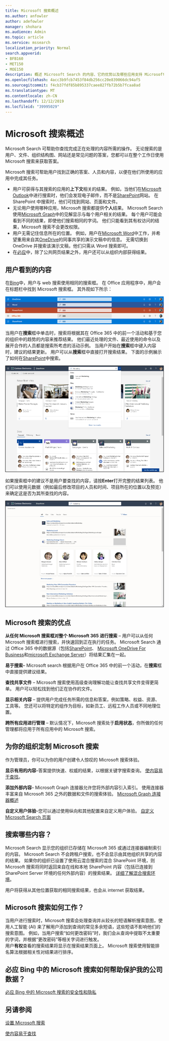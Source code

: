 ```yaml
---
title: Microsoft 搜索概述
ms.author: anfowler
author: adefowler
manager: shohara
ms.audience: Admin
ms.topic: article
ms.service: mssearch
localization_priority: Normal
search.appverid:
- BFB160
- MET150
- MOE150
description: 概述 Microsoft Search 的内容、它的优势以及哪些应用支持 Microsoft 搜索。
ms.openlocfilehash: 4acc3b9fcb7453f84db256cc20e839066dc94af5
ms.sourcegitcommit: f4cb37fdf85b895337caee827fb72b5b7fcaa8ad
ms.translationtype: MT
ms.contentlocale: zh-CN
ms.lasthandoff: 12/12/2019
ms.locfileid: "39995029"
---
```

# <a name="overview-of-microsoft-search"></a>Microsoft 搜索概述

Microsoft Search 可帮助你查找完成正在处理的内容所需的操作。 无论搜索的是用户、文件、组织结构图、网站还是常见问题的答案，您都可以在整个工作日使用 Microsoft 搜索来获取答案。

Microsoft 搜索可帮助用户找到正确的答案、人员和内容，以便在他们所使用的应用中完成其任务。

- 用户可获得与其搜索的应用的**上下文**相关的结果。 例如，当他们在[Microsoft Outlook](https://www.microsoft.com/outlook)中进行搜索时，他们会发现电子邮件，而不是[SharePoint](http://sharepoint.com/)网站。 在 SharePoint 中搜索时，他们可找到网站、页面和文件。
- 无论用户使用哪种应用，Microsoft 搜索都提供**个人**结果。 Microsoft Search 使用[Microsoft Graph](https://developer.microsoft.com/graph/)中的见解显示与每个用户相关的结果。 每个用户可能会看到不同的结果，即使他们搜索相同的字词。 他们只能看到其有权访问的结果，Microsoft 搜索不会更改权限。
- 用户无需记住信息所在的位置。 例如，用户在[Microsoft Word](https://products.office.com/word)中工作，并希望重用来自其[OneDrive](https://onedrive.live.com/about/)的同事共享的演示文稿中的信息。 无需切换到 OneDrive 并搜索该演示文稿，他们只需从 Word 搜索即可。
- 在[必应](https://bing.com)中，除了公共网页结果之外，用户还可以从组织内部获得结果。

## <a name="what-users-see"></a>用户看到的内容

在[Bing](https://bing.com)中，用户与 web 搜索使用相同的搜索框。 在 Office 应用程序中，用户会在标题栏中找到 Microsoft 搜索框。 其外观如下所示：

![标题栏中带有 Microsoft 搜索框的应用窗口的屏幕截图](media/Headings_520.png)

当用户在**搜索**框中单击时，搜索将根据其在 Office 365 中的前一个活动和基于您的组织中的趋势的内容来推荐结果。 他们最近处理的文件、最近使用的命令以及展开合作的人员都是搜索所考虑的活动示例。 当用户开始在**搜索**框中键入内容时，建议的结果更新。 用户可以从**搜索**框中直接打开搜索结果。 下面的示例展示了如何在[SharePoint](http://sharepoint.com/)中搜索。

![包含查询和建议结果的 Microsoft 搜索框的屏幕截图](media/SERP_text_520.png)

如果搜索框中的建议不是用户要查找的内容，请按**Enter**打开完整的结果列表。 他们可以使用元数据（例如最后修改项目的人员和时间、项目所在的位置以及预览）来确定这是否为其所查找的内容。

![Microsoft 搜索结果页面的屏幕截图](media/search_box.png)

## <a name="benefits-of-microsoft-search"></a>Microsoft 搜索的优点

**从任何 Microsoft 搜索框对整个 Microsoft 365 进行搜索** – 用户可以从任何 Microsoft 搜索框进行搜索，并快速回到正在执行的任务。 Microsoft Search 通过 Office 365 中的数据源（包括[SharePoint](http://sharepoint.com/)、 [Microsoft OneDrive For Business](https://onedrive.live.com/about/business/)和[microsoft Exchange Server](https://products.office.com/exchange/microsoft-exchange-server)）将结果汇集在一起。

**易于搜索**– Microsoft search 根据用户在 Office 365 中的前一个活动，在**搜索**框中直接提供建议结果。

**查找共享文件** – Microsoft 搜索使用高级查询理解功能让查找共享文件变得更简单。 用户可以轻松找到他们正在协作的文件。

**显示相关内容** – 提供用户完成任务所需的信息和答案，例如策略、权益、资源、工具等。 您还可以将特定的组作为目标，如新员工、远程工作人员或不同地理位置。

**跨所有应用进行管理** – 默认情况下，Microsoft 搜索处于**启用状态**，你所做的任何管理都将应用于所有应用中的 Microsoft 搜索。

## <a name="tailoring-microsoft-search-to-your-organization"></a>为你的组织定制 Microsoft 搜索

作为管理员，你可以为你的用户创建令人惊叹的 Microsoft 搜索体验。 

**显示有用的内容**–答案提供快速、权威的结果，以根据关键字搜索查询。 [使内容易于查找](make-content-easy-to-find.md)。

**添加外部内容**– Microsoft Graph 连接器允许您将外部内容引入索引。 使用连接器丰富来自 Microsoft 365 之外的数据和文件的搜索体验。 [Microsoft Graph 连接器概述](connectors-overview.md)

**自定义用户体验**–您可以通过使用纵向和其他配置来自定义用户体验。 [自定义 Microsoft Search 页面](customize-search-page.md)

## <a name="what-content-is-searched"></a>搜索哪些内容？

Microsoft Search 显示您的组织已存储在 Microsoft 365 或通过连接器编制索引的内容。 Microsoft Search 不会跨租户搜索，也不会显示由其他组织共享的内容的结果。 如果你的组织已设置了使用云混合搜索的混合 SharePoint 环境，则 Microsoft 搜索将同时返回来自在线和本地 SharePoint 内容（包括已连接到 SharePoint Server 环境的任何外部内容）的搜索结果。 [详细了解混合搜索环境](https://docs.microsoft.com/sharepoint/hybrid/learn-about-cloud-hybrid-search-for-sharepoint)。

用户将获得从其他位置获取的相同搜索结果，也会从 internet 获取结果。

## <a name="how-does-microsoft-search-work"></a>Microsoft 搜索如何工作？

当用户进行搜索时，Microsoft 搜索会处理查询并从较长的短语解析搜索意图，使用人工智能 (AI) 来了解用户添加到查询的常见多余短语，这些短语不影响他们的搜索意图。 例如，当用户搜索“如何更改密码”时，我们会从查询中提取不太重要的字词，并根据“更改密码”等相关字词进行触发。  
用户**有权**查看的搜索结果将显示在搜索结果页面上。 Microsoft 搜索使用智能排名算法根据相关性对结果进行排序。

## <a name="how-does-microsoft-search-in-bing-help-protect-my-company-data"></a>必应 Bing 中的 Microsoft 搜索如何帮助保护我的公司数据？

[必应 Bing 中的 Microsoft 搜索的安全性和隐私](security-for-search.md)

## <a name="see-also"></a>另请参阅

[设置 Microsoft 搜索](setup-microsoft-search.md)

[使内容易于查找](make-content-easy-to-find.md)
